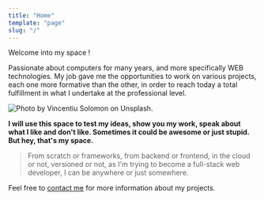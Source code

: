 ```yaml
---
title: "Home"
template: "page"
slug: "/"
---
```


Welcome into my space !

Passionate about computers for many years, and more specifically WEB technologies. My job gave me the opportunities to work on various projects, each one more formative than the other, in order to reach today a total fulfillment in what I undertake at the professional level.

![Photo by Vincentiu Solomon on Unsplash.](/media/image-2.jpg)

**I will use this space to test my ideas, show you my work, speak about what I like and don't like. Sometimes it could be awesome or just stupid. But hey, that's my space.**

<blockquote>From scratch or frameworks, from backend or frontend, in the cloud or not, versioned or not, as I'm trying to become a full-stack web developer, I can be anywhere or just somewhere.</blockquote>

Feel free to [contact me](/contact) for more information about my projects.

